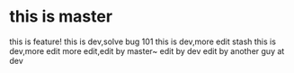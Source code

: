 # this is master
this is feature!
this is dev,solve bug 101
this is dev,more edit
stash
this is dev,more edit more edit,edit by master~ edit by dev
edit by another guy at dev
